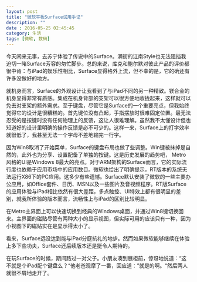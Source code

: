 ```yaml
---
layout: post
title: "微软平板Surface试用手记"
description: ""
date : 2016-05-25 02:45:45
category: 生活
tags: [微软, 数码]
---
```



今天闲来无事，去苏宁体验了传说中的Surface。满街的江南Style也无法阻挡我迫切一睹Surface芳容的匆忙脚步。总的来说，库克和鲍尔默对彼此产品的评价都很中肯：与iPad的娱乐性相比，Surface显得格外上流，但不幸的是，它的确还有许多没做好的地方。

就机身而言，Surface的外观设计让我看到了与iPad不同的另一种精致。镁合金的机身显得非常有质感。集成在机身背部的支架可以很方便地收拢起来，这样就可以免去对支架的额外需求。至于键盘，尽管它是Surface的一个重要亮点，但我始终觉得它的设计是很糟糕的。首先键位没有凸起，手指摆放时很难固定位置。最无法忍受的是按键时没有任何物理上的反馈，这让人很难理解。虽然我不太懂设计但也知道好的设计里明确的操作反馈是必不可少的。这样一来，Surface上的打字效率就很低了，我甚至无法一个字母不差地输完一行字。

因为Win8取消了开始菜单，Surface的键盘布局也做了些调整。Win键被抹掉是自然的，此外也为分享、设置配备了单独的按键。这是历史发展的趋势吧，
Metro风格的UI是Windows 8最大的亮点。对于ARM架构的Surface而言，它的实际流行度也依赖于应用市场中的应用数目。微软也给出了明确提示，RT版本的系统无法运行X86下的PC应用。这多少有些遗憾。Surface默认安装了微软的一些主要办公应用，如Office套件、日历、MSN以及一些图片及音视频程序。RT版Surface的应用体验与iPad相比依然有很大差距，多点触控、UI特效上都有很明显的差别，就我所体验的版本而言，流畅性上与iPad的区别比较明显。

在Metro主界面上可以快速切换到经典的Windows桌面，并通过Win8键切换回来。主界面的磁贴尽管有两种大小的显示视图，但实际可用的应该只有一种，因为小视图下的磁贴实在是显示得太小了。

看来，Surface远没达到能与iPad分庭抗礼的地步。然而如果微软能够继续在体验上多下些功夫，Surface还后续版本还是挺令人期待的。

在玩Surface的时候，期间路过一对父子。小朋友凑到展柜前，惊讶地说道：“这不就是个iPad配个键盘么？“他老爸观摩了一番，回应道：”就是的啊。“然后两人就很不屑地走开了。
